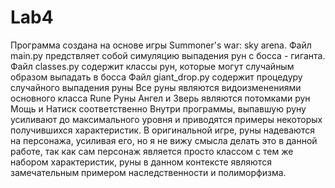 # Lab4
Программа создана на основе игры Summoner's war: sky arena. 
Файл main.py предствляет собой симуляцию выпадения рун с босса - гиганта.
Файл classes.py содержит классы рун, которые могут случайным образом выпадать в босса
Файл giant_drop.py содержит процедуру случайного выпадения руны
Все руны являются видоизменениями основного класса Rune 
Руны Ангел и Зверь являются потомками рун Мощь и Натиск соответственно
Внутри программы, выпавшую руну усиливают до максимального уровня и приводятся примеры некоторых получившихся характеристик.
В оригинальной игре, руны надеваются на персонажа, усиливая его, но я не вижу смысла делать это в данной работе, так как сам персонаж является
просто классом с тем же набором характеристик, руны в данном контексте являются замечательным примером наследственности и полиморфизма.
